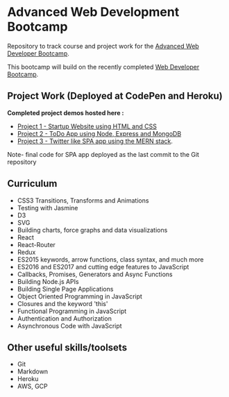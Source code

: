 # Advanced Web Development Bootcamp

Repository to track course and project work for the [Advanced Web Developer Bootcamp](https://www.udemy.com/the-advanced-web-developer-bootcamp/).

This bootcamp will build on the recently completed [Web Developer Bootcamp](https://www.udemy.com/the-web-developer-bootcamp/).

## Project Work (Deployed at CodePen and Heroku)

**Completed project demos hosted here :**

- [Project 1 - Startup Website using HTML and CSS](https://codepen.io/blackbaba/pen/YzKEorp)
- [Project 2 - ToDo App using Node, Express and MongoDB](https://damp-fortress-85212.herokuapp.com/)
- [Project 3 - Twitter like SPA app using the MERN stack](https://warbler-frontend-bb.herokuapp.com/). 

Note- final code for SPA app deployed as the last commit to the Git repository

## Curriculum

- CSS3 Transitions, Transforms and Animations
- Testing with Jasmine
- D3
- SVG
- Building charts, force graphs and data visualizations
- React
- React-Router
- Redux
- ES2015 keywords, arrow functions, class syntax, and much more
- ES2016 and ES2017 and cutting edge features to JavaScript
- Callbacks, Promises, Generators and Async Functions
- Building Node.js APIs
- Building Single Page Applications
- Object Oriented Programming in JavaScript
- Closures and the keyword 'this'
- Functional Programming in JavaScript
- Authentication and Authorization
- Asynchronous Code with JavaScript

## Other useful skills/toolsets

- Git
- Markdown
- Heroku
- AWS, GCP
